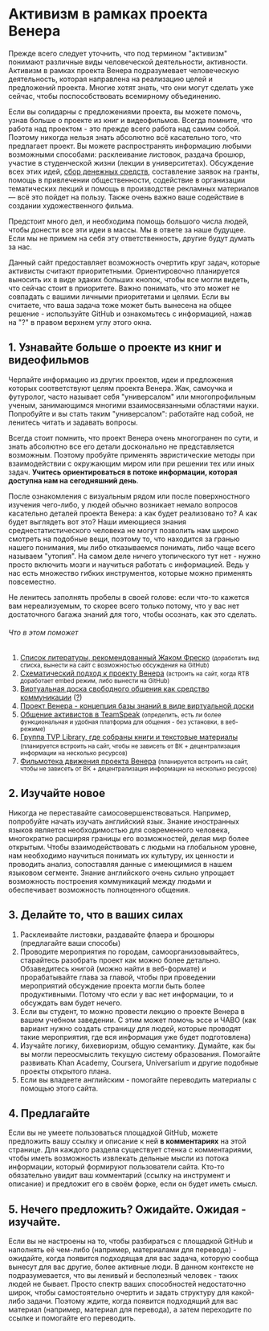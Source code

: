 # Активизм в рамках проекта Венера

Прежде всего следует уточнить, что под термином "активизм" понимают различные виды человеческой деятельности, активности. Активизм в рамках проекта Венера подразумевает человеческую деятельность, которая направлена на реализацию целей и предложений проекта. Многие хотят знать, что они могут сделать уже сейчас, чтобы поспособствовать всемирному объединению. 

Если вы солидарны с предложениями проекта, вы можете помочь, узнав больше о проекте из книг и видеофильмов. Всегда помните, что работа над проектом - это прежде всего работа над самим собой. Поэтому никогда нельзя знать абсолютно всё касательно того, что предлагает проект. Вы можете распространять информацию любыми возможными способами: расклеивание листовок, раздача брошюр, участие в студенческой жизни (лекции в университетах). Обсуждение всех этих идей, [сбор денежных средств](#tooltip&size=32&color=fff&flaticon_id=67013 "В условиях монетарной системы это вынужденная необходимость - Жак неоднократно говорил об этом, когда ему задавали вопрос по поводу того, почему он не раздаёт свои материалы бесплатно. Книги и полиграфию ведь нужно где-то печатать и издавать (ресурсы)."), составление заявок на гранты, помощь в привлечении общественности, содействие в организации тематических лекций и помощь в производстве рекламных материалов — всё это пойдет на пользу. Также очень важно ваше содействие в создании художественного фильма.

Предстоит много дел, и необходима помощь большого числа людей, чтобы донести все эти идеи в массы. Мы в ответе за наше будущее. Если мы не примем на себя эту ответственность, другие будут думать за нас.

<div id="activism_tasks"></div>

Данный сайт предоставляет возможность очертить круг задач, которые активисты считают приоритетными. Ориентировочно планируется выносить их в виде эдаких больших кнопок, чтобы все могли видеть, что сейчас стоит в приоритете. Важно понимать, что это может не совпадать с вашими личными приоритетами и целями. Если вы считаете, что ваша задача тоже может быть вынесена на общее решение - используйте GitHub и ознакомьтесь с информацией, нажав на "?" в правом верхнем углу этого окна.

## 1. Узнавайте больше о проекте из книг и видеофильмов

Черпайте информацию из других проектов, идеи и предложения которых соответствуют целям проекта Венера. Жак, самоучка и футуролог, часто называет себя "универсалом" или многопрофильным ученым, занимающимся многими взаимосвязанными областями науки. Попробуйте и вы стать таким "универсалом": работайте над собой, не ленитесь читать и задавать вопросы.

Всегда стоит помнить, что проект Венера очень многогранен по сути, и знать абсолютно все его детали досконально не представляется возможным. Поэтому пробуйте применять эвристические методы при взаимодействии с окружающим миром или при решении тех или иных задач. **Учитесь ориентироваться в потоке информации, которая доступна нам на сегодняшний день**.

После ознакомления с визуальным рядом или после поверхностного изучения чего-либо, у людей обычно возникает немало вопросов касательно деталей проекта Венера: а как будет реализовано то? А как будет выглядеть вот это? Наши имеющиеся знания среднестатистического человека не могут позволить нам широко смотреть на подобные вещи, поэтому то, что находится за гранью нашего понимания, мы либо отказываемся понимать, либо чаще всего называем "утопия". На самом деле ничего утопического тут нет - нужно просто включить мозги и научиться работать с информацией. Ведь у нас есть множество гибких инструментов, которые можно применять повсеместно. 

Не ленитесь заполнять пробелы в своей голове: если что-то кажется вам нереализуемым, то скорее всего только потому, что у вас нет достаточного багажа знаний для того, чтобы осознать, как это сделать.

###### Что в этом поможет

1. [Список литературы, рекомендованный Жаком Фреско](https://docs.google.com/spreadsheet/ccc?key=0AmNg3L7qNnridHhTVS1PNXd6SVkzSElwY1JKUWM5MUE#gid=0) <small>(доработать вид списка, вынести на сайт с возможностью обсуждения на GitHub)</small>
2. [Схематический подход к проекту Венера](https://realtimeboard.com/EmbedLoader.swf?id=77715993) <small>(встроить на сайт, когда RTB доработает embed режим, либо вынести на GitHub)</small>
3. [Виртуальная доска свободного общения как средство коммуникации](https://realtimeboard.com/ru/app/board/78530588) ([?](https://vk.com/thevenusproject_studygroup?w=wall-41616001_556))
4. [Проект Венера - концепция базы знаний в виде виртуальной доски](https://realtimeboard.com/ru/app/board/78510632)
5. [Общение активистов в TeamSpeak](https://vk.com/thevenusproject_studygroup?w=wall-41616001_655) <small>(определить, есть ли более функциональная и удобная платформа для общения - без установки, в веб-режиме)</small>
6. [Группа TVP Library, где собраны книги и текстовые материалы](https://vk.com/tvp_library) <small>(планируется встроить на сайт, чтобы не зависеть от ВК + децентрализация информации на несколько ресурсов)</small>
7. [Фильмотека движения проекта Венера](https://vk.com/tvp_cinematheque) <small>(планируется встроить на сайт, чтобы не зависеть от ВК + децентрализация информации на несколько ресурсов)</small>

## 2. Изучайте новое

Никогда не переставайте самосовершенствоваться. Например, попробуйте начать изучать английский язык. Знание иностранных языков является необходимостью для современного человека, многократно расширяя границы его возможностей, делая мир более открытым. Чтобы взаимодействовать с людьми на глобальном уровне, нам необходимо научиться понимать их культуру, их ценности и проводить анализ, сопоставляя данные с имеющимися в нашем языковом сегменте. Знание английского очень сильно упрощает возможность построения коммуникаций между людьми и обеспечивает возможность полноценного общения.


## 3. Делайте то, что в ваших силах

1. Расклеивайте листовки, раздавайте флаера и брошюры (предлагайте ваши способы)
2. Проводите мероприятия по городам, самоорганизовывайтесь, старайтесь разобрать проект как можно более детально. Обзаведитесь книгой (можно найти в веб-формате) и прорабатывайте глава за главой, чтобы при проведении мероприятий обсуждение проекта могли быть более продуктивными. Потому что если у вас нет информации, то и обсуждать вам будет нечего.
3. Если вы студент, то можно провести лекцию о проекте Венера в вашем учебном заведении. С этим может помочь эссе и ЧАВО (как вариант нужно создать страницу для людей, которые проводят такие мероприятия, где вся информация уже будет подготовлена)
4. Изучайте логику, бихевиоризм, общую семантику. Думайте, как бы вы могли переосмыслить текущую систему образования. Помогайте развивать Khan Academy, Coursera, Universarium и другие подобные проекты открытого плана.
5. Если вы владеете английским - помогайте переводить материалы с помощью этого сайта.

## 4. Предлагайте

Если вы не умеете пользоваться площадкой GitHub, можете предложить вашу ссылку и описание к ней __в комментариях__ на этой странице. Для каждого раздела существует стенка с комментариями, чтобы иметь возможность извлекать дельные мысли из потока информации, который формируют пользователи сайта. Кто-то обязательно увидит ваш комментарий (ссылку на инструмент и описание) и предложит его в своём форке, если он будет иметь смысл.

## 5. Нечего предложить? Ожидайте. Ожидая - изучайте.

Если вы не настроены на то, чтобы разбираться с площадкой GitHub и наполнять её чем-либо (например, материалами для перевода) - ожидайте, когда появится подходящая для вас задача, которую сообща вынесут для вас другие, более активные люди. В данном контексте не подразумевается, что вы ленивый и бесполезный человек - таких людей не бывает. Просто спектр ваших способностей недостаточно широк, чтобы самостоятельно очертить и задать структуру для какой-либо задачи. Поэтому ждите, когда появится подходящий для вас материал (например, материал для перевода), а затем переходите по ссылке и помогайте его переводить.
